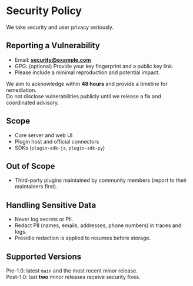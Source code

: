 # Security Policy

We take security and user privacy seriously.

## Reporting a Vulnerability

- Email: **security@example.com**
- GPG: (optional) Provide your key fingerprint and a public key link.
- Please include a minimal reproduction and potential impact.

We aim to acknowledge within **48 hours** and provide a timeline for remediation.  
Do not disclose vulnerabilities publicly until we release a fix and coordinated advisory.

## Scope

- Core server and web UI
- Plugin host and official connectors
- SDKs (`plugin-sdk-js`, `plugin-sdk-py`)

## Out of Scope

- Third-party plugins maintained by community members (report to their maintainers first).

## Handling Sensitive Data

- Never log secrets or PII.
- Redact PII (names, emails, addresses, phone numbers) in traces and logs.
- Presidio redaction is applied to resumes before storage.

## Supported Versions

Pre-1.0: latest `main` and the most recent minor release.  
Post-1.0: last **two** minor releases receive security fixes.
